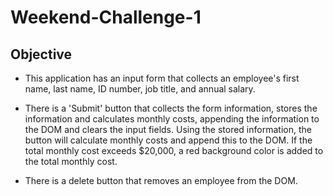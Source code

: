 # Weekend-Challenge-1

## Objective
- This application has an input form that collects an employee's first name,
  last name, ID number, job title, and annual salary.
- There is a 'Submit' button that collects the form information, stores the
  information and calculates monthly costs, appending the information to the
  DOM and clears the input fields. Using the stored information, the button 
  will calculate monthly costs and append this to the DOM. If the total monthly 
  cost exceeds $20,000, a red background color is added to the total monthly cost.

- There is a delete button that removes an employee from the DOM.


